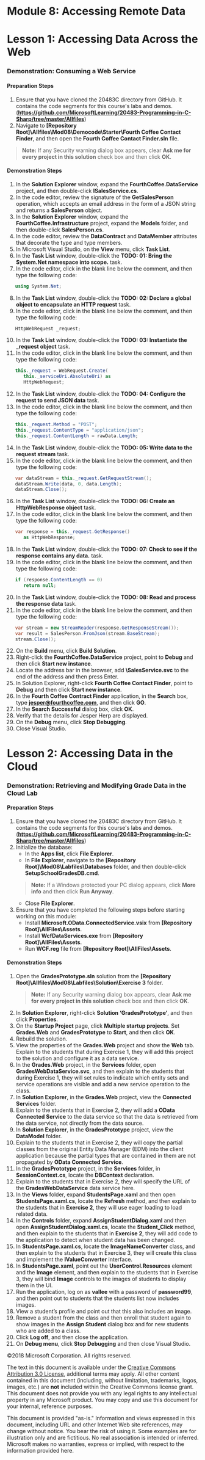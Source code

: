 
# Module 8: Accessing Remote Data

# Lesson 1:  Accessing Data Across the Web

### Demonstration: Consuming a Web Service

#### Preparation Steps

1. Ensure that you have cloned the 20483C directory from GitHub. It contains the code segments for this course's labs and demos. (**https://github.com/MicrosoftLearning/20483-Programming-in-C-Sharp/tree/master/Allfiles**)
2. Navigate to **[Repository Root]\Allfiles\Mod08\Democode\Starter\Fourth Coffee Contact Finder**, and then open the **Fourth Coffee Contact Finder.sln** file.
  >**Note:** If any Security warning dialog box appears, clear **Ask me for every project in this solution** check box and then click **OK**.


#### Demonstration Steps

1.  In the **Solution Explorer** window, expand the **FourthCoffee.DataService** project, and then double-click **ISalesService.cs**.
2.  In the code editor, review the signature of the **GetSalesPerson** operation, which accepts an email address in the form of a JSON string and returns a **SalesPerson** object.
3.  In the **Solution Explorer** window, expand the **FourthCoffee.Infrastructure** project, expand the **Models** folder, and then double-click **SalesPerson.cs**.
4.  In the code editor, review the **DataContract** and **DataMember** attributes that decorate the type and type members.
5.  In Microsoft Visual Studio, on the **View** menu, click **Task List**.
6.  In the **Task List** window, double-click the **TODO: 01: Bring the System.Net namespace into scope.** task.
7. In the code editor, click in the blank line below the comment, and then type the following code:
 ```cs
    using System.Net;
 ```
8.	In the **Task List** window, double-click the **TODO: 02: Declare a global object to encapsulate an HTTP request** task.
9.	In the code editor, click in the blank line below the comment, and then type the following code:
 ```cs
    HttpWebRequest _request;
 ```
10.	In the **Task List** window, double-click the **TODO: 03: Instantiate the _request object** task.
11.	In the code editor, click in the blank line below the comment, and then type the following code:
 ```cs
    this._request = WebRequest.Create(
       this._serviceUri.AbsoluteUri) as 
       HttpWebRequest;
 ```
12.	In the **Task List** window, double-click the **TODO: 04: Configure the request to send JSON data** task.
13.	In the code editor, click in the blank line below the comment, and then type the following code:
 ```cs
    this._request.Method = "POST";
    this._request.ContentType = "application/json";
    this._request.ContentLength = rawData.Length;
 ```
14.	In the **Task List** window, double-click the **TODO: 05: Write data to the request stream** task.
15.	In the code editor, click in the blank line below the comment, and then type the following code:
 ```cs
    var dataStream = this._request.GetRequestStream();
    dataStream.Write(data, 0, data.Length);
    dataStream.Close();
 ```
16.	In the **Task List** window, double-click the **TODO: 06: Create an HttpWebResponse object** task.
17.	In the code editor, click in the blank line below the comment, and then type the following code:
 ```cs
    var response = this._request.GetResponse() 
       as HttpWebResponse;
 ```
18.	In the **Task List** window, double-click the **TODO: 07: Check to see if the response contains any data.** task.
19.	In the code editor, click in the blank line below the comment, and then type the following code:
 ```cs
    if (response.ContentLength == 0)
       return null;
 ```
20.	In the **Task List** window, double-click the **TODO: 08: Read and process the response data** task.
21.	In the code editor, click in the blank line below the comment, and then type the following code:
 ```cs
    var stream = new StreamReader(response.GetResponseStream());
    var result = SalesPerson.FromJson(stream.BaseStream);
    stream.Close();
 ```
22.	On the **Build** menu, click **Build Solution**.
13. Right-click the **FourthCoffee.DataService** project, point to **Debug** and then click **Start new instance**.
24. Locate the address bar in the browser, add **\SalesService.svc** to the end of the address and then press Enter.
25.	In Solution Explorer, right-click **Fourth Coffee Contact Finder**, point to **Debug** and then click **Start new instance**.
26.	In the **Fourth Coffee Contract Finder** application, in the **Search** box, type **jesper@fourthcoffee.com**, and then click **GO**.
27.	In the **Search Successful** dialog box, click **OK**.
28.	Verify that the details for Jesper Herp are displayed.
29.	On the **Debug** menu, click **Stop Debugging**.
30.	Close Visual Studio.


# Lesson 2:  Accessing Data in the Cloud

### Demonstration: Retrieving and Modifying Grade Data in the Cloud Lab

#### Preparation Steps

1. Ensure that you have cloned the 20483C directory from GitHub. It contains the code segments for this course's labs and demos. (**https://github.com/MicrosoftLearning/20483-Programming-in-C-Sharp/tree/master/Allfiles**)
2. Initialize the database:
   - In the **Apps list**, click **File Explorer**.
   - In **File Explorer**, navigate to the **[Repository Root]\Mod08\Labfiles\Databases** folder, and then double-click **SetupSchoolGradesDB.cmd**.
    >**Note:** If a Windows protected your PC dialog appears, click **More info** and then click **Run Anyway**.
   - Close **File Explorer**.
3. Ensure that you have completed the following steps before starting working on this module:
   - Install **Microsoft.OData.ConnectedService.vsix** from **[Repository Root]\AllFiles\Assets**.
   - Install **WcfDataServices.exe** from **[Repository Root]\AllFiles\Assets**.
   - Run **WCF.reg** file from **[Repository Root]\AllFiles\Assets**.
    
#### Demonstration Steps

1.  Open the **GradesPrototype.sln** solution from the **[Repository Root]\\Allfiles\\Mod08\\Labfiles\\Solution\\Exercise 3** folder.
    >**Note:** If any Security warning dialog box appears, clear **Ask me for every project in this solution** check box and then click **OK**.
2.  In **Solution Explorer**, right-click **Solution ‘GradesPrototype’**, and then click **Properties**.
3.  On the **Startup Project** page, click **Multiple startup projects**. Set **Grades.Web** and **GradesPrototype** to **Start**, and then click **OK**.
4.  Rebuild the solution.
5.  View the properties of the **Grades.Web** project and show the **Web** tab. Explain to the students that during Exercise 1, they will add this project to the solution and configure it as a data service.
6.  In the **Grades.Web** project, in the **Services** folder, open **GradesWebDataService.svc**, and then explain to the students that during Exercise 1, they will set rules to indicate which entity sets and service operations are visible and add a new service operation to the class.
7.  In **Solution Explorer**, in the **Grades.Web** project, view the **Connected Services** folder.
8.  Explain to the students that in Exercise 2, they will add a **OData Connected Service** to the data service so that the data is retrieved from the data service, not directly from the data source.
9.  In **Solution Explorer**, in the **GradesPrototype** project, view the **DataModel** folder.
10. Explain to the students that in Exercise 2, they will copy the partial classes from the original Entity Data Manager (EDM) into the client application because the partial types that are contained in them are not propagated by **OData Connected Service**.
11. In the **GradesPrototype** project, in the **Services** folder, in **SessionContext.cs**, locate the **DBContext** declaration.
12. Explain to the students that in Exercise 2, they will specify the URL of the **GradesWebDataService** data service here.
13. In the **Views** folder, expand **StudentsPage.xaml** and then open **StudentsPage.xaml.cs**, locate the **Refresh** method, and then explain to the students that in **Exercise 2**, they will use eager loading to load related data.
14. In the **Controls** folder, expand **AssignStudentDialog.xaml** and then open **AssignStudentDialog.xaml.cs**, locate the **Student_Click** method, and then explain to the students that in **Exercise 2**, they will add code to the application to detect when student data has been changed.
15. In **StudentsPage.xaml.cs**, locate the **ImageNameConverter** class, and then explain to the students that in Exercise 3, they will create this class and implement the **IValueConverter** interface.
16. In **StudentsPage.xaml**, point out the **UserControl.Resources** element and the **Image** element, and then explain to the students that in Exercise 3, they will bind **Image** controls to the images of students to display them in the UI.
17. Run the application, log on as **vallee** with a password of **password99**, and then point out to students that the students list now includes images.
18. View a student’s profile and point out that this also includes an image.
19. Remove a student from the class and then enroll that student again to show images in the **Assign Student** dialog box and for new students who are added to a class.
20. Click **Log off**, and then close the application.
21. On **Debug menu**, click **Stop Debugging** and then close Visual Studio.



©2018 Microsoft Corporation. All rights reserved.

The text in this document is available under the  [Creative Commons Attribution 3.0 License](https://creativecommons.org/licenses/by/3.0/legalcode), additional terms may apply. All other content contained in this document (including, without limitation, trademarks, logos, images, etc.) are  **not**  included within the Creative Commons license grant. This document does not provide you with any legal rights to any intellectual property in any Microsoft product. You may copy and use this document for your internal, reference purposes.

This document is provided &quot;as-is.&quot; Information and views expressed in this document, including URL and other Internet Web site references, may change without notice. You bear the risk of using it. Some examples are for illustration only and are fictitious. No real association is intended or inferred. Microsoft makes no warranties, express or implied, with respect to the information provided here.
